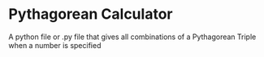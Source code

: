 # Pythagorean Calculator
A python file or .py file that gives all combinations of a Pythagorean Triple when a number is specified
